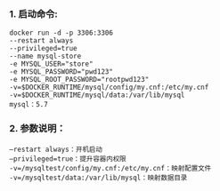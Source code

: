 ### 1. 启动命令:

    docker run -d -p 3306:3306 
    --restart always 
    --privileged=true
    --name mysql-store
    -e MYSQL_USER="store" 
    -e MYSQL_PASSWORD="pwd123" 
    -e MYSQL_ROOT_PASSWORD="rootpwd123"
    -v=$DOCKER_RUNTIME/mysql/config/my.cnf:/etc/my.cnf 
    -v=$DOCKER_RUNTIME/mysql/data:/var/lib/mysql 
    mysql：5.7


### 2. 参数说明：

    –restart always：开机启动
    –privileged=true：提升容器内权限
    -v=/mysqltest/config/my.cnf:/etc/my.cnf：映射配置文件
    -v=/mysqltest/data:/var/lib/mysql：映射数据目录
    
    
